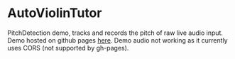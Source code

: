 # AutoViolinTutor
PitchDetection demo, tracks and records the pitch of raw live audio input.
Demo hosted on github pages [here](https://cheng-xie.github.io/AutoViolinTutor).
Demo audio not working as it currently uses CORS (not supported by gh-pages).

